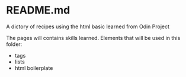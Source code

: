 # README.md

A dictory of recipes using the html basic learned from Odin Project

The pages will contains skills learned.
Elements that will be used in this folder:
  - tags
  - lists
  - html boilerplate
  